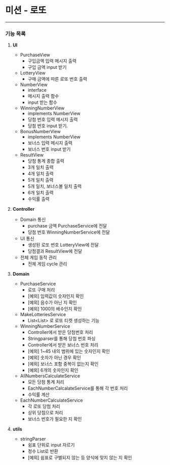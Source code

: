 미션 - 로또
===
---
### 기능 목록
1. **UI**
    + PurchaseView
        - 구입금액 입력 메시지 출력
        - 구입 금액 input 받기
    + LotteryView
        - 구매 금액에 따른 로또 번호 출력
    + NumberView
        - interface
        - 메시지 출력 함수
        - input 받는 함수
    + WinningNumberView
        - implements NumberView
        - 당첨 번호 입력 메시지 출력
        - 당첨 번호 input 받기.
    + BonusNumberView
        - implements NumberView
        - 보너스 입력 메시지 출력
        - 보너스 번호 input 받기
    + ResultView
        - 당첨 통계 종합 출력
        - 3개 일치 출력
        - 4개 일치 출력
        - 5개 일치 출력
        - 5개 일치, 보너스볼 일치 출력
        - 6개 일치 출력
        - 수익률 출력
2. **Controller**
    + Domain 통신
        - purchase 금액 PurchaseService에 전달
        - 당첨 번호 WinningNumberService에 전달
    + UI 통신
        - 생성된 로또 번호 LotteryView에 전달
        - 당첨결과 ResultView에 전달
    + 전체 게임 동작 관리
        - 전체 게임 cycle 관리
3. **Domain**
    + PurchaseService
        - 로또 구매 처리
        - [예외] 입력값이 숫자인지 확인
        - [예외] 음수가 아닌 지 확인
        - [예외] 1000의 배수인지 확인
    + MakeLotteriesService
        - List<List<Integer>> 로 로또 티켓 생성하는 기능
    + WinningNumberService
        - Controller에서 받은 당첨번호 처리
        - Stringparser를 통해 당첨 번호 파싱
        - Controller에서 받은 보너스 번호 처리
        - [예외] 1~45 내의 범위에 있는 숫자인지 확인
        - [예외] 숫자가 아닌 경우 확인
        - [예외] 보너스 포함 중복이 없는지 확인
        - [예외] 6개의 숫자인지 확인
    + AllNumbersCalculateService
        - 모든 당첨 통계 처리
        - EachNumberCalcalateService를 통해 각 번호 처리
        - 수익률 계산
    + EachNumberCalculateService
        - 각 로또 당첨 처리
        - 상위 당첨으로 처리
        - 보너스 번호가 필요한 지 확인

4. **utils**
    + stringParser
        - 쉼표 단위로 input 자르기
        - 정수 List로 반환
        - [예외] 쉼표로 구별되지 않는 등 양식에 맞지 않는 지 확인